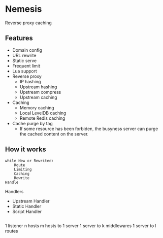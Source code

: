# Nemesis

Reverse proxy caching

## Features

* Domain config
* URL rewrite
* Static serve
* Frequent limit
* Lua support
* Reverse proxy
    * IP hashing
    * Upstream hashing
    * Upstream compress
    * Upstream caching
* Caching
    * Memory caching
    * Local LevelDB caching
    * Remote Redis caching
* Cache purge by tag
    * If some resource has been forbiden, the busyness server can purge the cached content on the server.

## How it works

```
while New or Rewrited:
    Route
    Limiting
    Caching
    Rewrite
Handle
```

Handlers

* Upstream Handler
* Static Handler
* Script Handler

## 

1 listener n hosts
m hosts to 1 server
1 server to k middlewares
1 server to l routes
